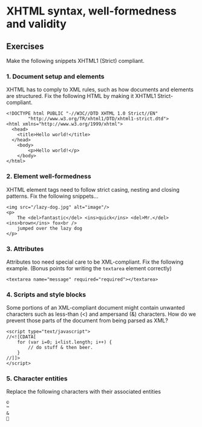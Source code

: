 # XHTML syntax, well-formedness and validity

## Exercises

Make the following snippets XHTML1 (Strict) compliant.

### 1. Document setup and elements

XHTML has to comply to XML rules, such as how documents and elements are structured. Fix the following HTML by making it XHTML1 Strict-compliant.

```
<!DOCTYPE html PUBLIC "-//W3C//DTD XHTML 1.0 Strict//EN"
        "http://www.w3.org/TR/xhtml1/DTD/xhtml1-strict.dtd">
<html xmlns="http://www.w3.org/1999/xhtml">
  <head>
    <title>Hello world!</title>
  </head>
	<body>
		<p>Hello world!</p>
	</body>
</html>
```

### 2. Element well-formedness

XHTML element tags need to follow strict casing, nesting and closing patterns. Fix the following snippets...

```
<img src="/lazy-dog.jpg" alt="image"/>
<p>
	The <del>fantastic</del> <ins>quick</ins> <del>Mr.</del> <ins>brown</ins> fox<br />
	jumped over the lazy dog
</p>
```

### 3. Attributes

Attributes too need special care to be XML-compliant. Fix the following example. (Bonus points for writing the `textarea` element correctly)

```
<textarea name="message" required="required"></textarea>
```

### 4. Scripts and style blocks

Some portions of an XML-compliant document might contain unwanted characters such as less-than (<) and ampersand (&) characters. How do we prevent those parts of the document from being parsed as XML?

```
<script type="text/javascript">
//<![CDATA[
	for (var i=0; i<list.length; i++) {
		// do stuff & then beer.
	}
//]]>
</script>
```

### 5. Character entities

Replace the following characters with their associated entities

```
©
™
&
💩
```